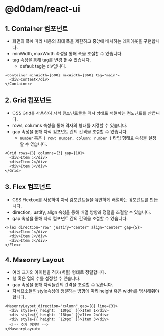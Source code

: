 # @d0dam/react-ui

## 1. Container 컴포넌트

- 화면의 폭에 따라 내용의 최대 폭을 제한하고 중앙에 배치하는 레이아웃을 구현합니다.
- minWidth, maxWidth 속성을 통해 폭을 조절할 수 있습니다.
- tag 속성을 통해 tag를 변경 할 수 있습니다.
  - default tag는 div입니다.

```tsx
<Container minWidth={600} maxWidth={960} tag="main">
  <div>Content</div>
</Container>
```

## 2. Grid 컴포넌트

- CSS Grid를 사용하여 자식 컴포넌트들을 격자 형태로 배열하는 컴포넌트를 만듭니다.
- rows, columns 속성을 통해 격자의 형태를 지정할 수 있습니다.
- gap 속성을 통해 자식 컴포넌트 간의 간격을 조절할 수 있습니다.
  - `number` 혹은 `{ row: number, column: number }` 타입 형태로 속성을 설정 할 수 있습니다.

```tsx
<Grid rows={3} columns={3} gap={10}>
  <div>Item 1</div>
  <div>Item 2</div>
  <div>Item 3</div>
</Grid>
```

## 3. Flex 컴포넌트

- CSS Flexbox를 사용하여 자식 컴포넌트들을 유연하게 배열하는 컴포넌트를 만듭니다.
- direction, justify, align 속성을 통해 배열 방향과 정렬을 조절할 수 있습니다.
- gap 속성을 통해 자식 컴포넌트 간의 간격을 조절할 수 있습니다.

```tsx
<Flex direction="row" justify="center" align="center" gap={5}>
  <div>Item 1</div>
  <div>Item 2</div>
  <div>Item 3</div>
</Flex>
```

## 4. Masonry Layout

- 여러 크기의 아이템을 격자(벽돌) 형태로 정렬합니다.
- 행 혹은 열의 수를 설정할 수 있습니다.
- gap 속성을 통해 자식들간의 간격을 조절할 수 있습니다.
- 자식요소들은 style속성에 정렬하는 방향에 따라 height 혹은 width를 명시해줘야 합니다.

```tsx
<MasonryLayout direction="column" gap={8} line={3}>
  <div style={{ height: `100px` }}>Item 1</div>
  <div style={{ height: `180px` }}>Item 2</div>
  <div style={{ height: `120px` }}>Item 3</div>
  <!-- 추가 아이템 -->
</MasonryLayout>
```
